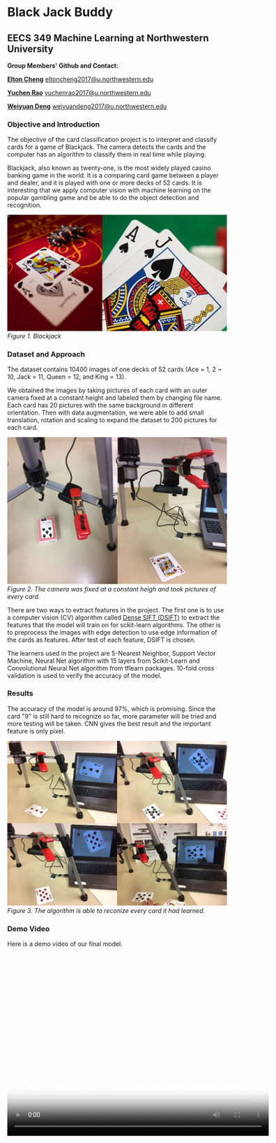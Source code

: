 # Black Jack Buddy
## EECS 349 Machine Learning at Northwestern University

**Group Members' Github and Contact:** 

[**Elton Cheng**](https://github.com/echeng22) eltoncheng2017@u.northwestern.edu

[**Yuchen Rao**](https://github.com/yuchenrao) yuchenrao2017@u.northwestern.edu

[**Weiyuan Deng**](https://github.com/WeiyuanDeng) weiyuandeng2017@u.northwestern.edu


### Objective and Introduction

The objective of the card classification project is to interpret and classify cards for a game of Blackjack. The camera detects the cards  and the computer has an algorithm to classify them in real time while playing.

Blackjack, also known as twenty-one, is the most widely played casino banking game in the world. It is a comparing card game between a player and dealer, and it is played with one or more decks of 52 cards. It is interesting that we apply computer vision with machine learning on the popular gambling game and be able to do the object detection and recognition.

![image of Blackjack here](/images/image1.JPG)
*Figure 1. Blackjack*

### Dataset and Approach

The dataset contains 10400 images of one decks of 52 cards (Ace = 1, 2 ~ 10, Jack = 11, Queen = 12, and King = 13). 

We obtained the images by taking pictures of each card with an outer camera fixed at a constant height and labeled them by changing file name. Each card has 20 pictures with the same background in different orientation. Then with data augmentation, we were able to add small translation, rotation and scaling to expand the dataset to 200 pictures for each card.

![image of getting dataset](/images/image2.JPG)
*Figure 2. The camera was fixed at a constant heigh and took pictures of every card.*

There are two ways to extract features in the project. The first one is to use a computer vision (CV) algorithm called [Dense SIFT (DSIFT)](http://docs.opencv.org/trunk/da/df5/tutorial_py_sift_intro.html) to extract the features that the model will train on for sckit-learn algorithms. The other is to preprocess the images with edge detection to use edge information of the cards as features.
After test of each feature, DSIFT is chosen.

The learners used in the project are 5-Nearest Neighbor, Support Vector Machine, Neural Net algorithm with 15 layers from Scikit-Learn
and Convolutional Neural Net algorithm from tflearn packages. 10-fold cross validation is used to verify the accuracy of the model.

### Results

The accuracy of the model is around 97%, which is promising. Since the card "9" is still hard to recognize so far, more parameter will be tried and more testing will be taken. CNN gives the best result and the important feature is only pixel. 

![image of card recognition](/images/Image3.JPG)
*Figure 3. The algorithm is able to reconize every card it had learned.*

### Demo Video

Here is a demo video of our final model.

<div align="center">
    <video align="center" src="demo/mltest.mp4" poster="/images/image5.JPG" width="600" height="400" controls preload></video>
</div>
